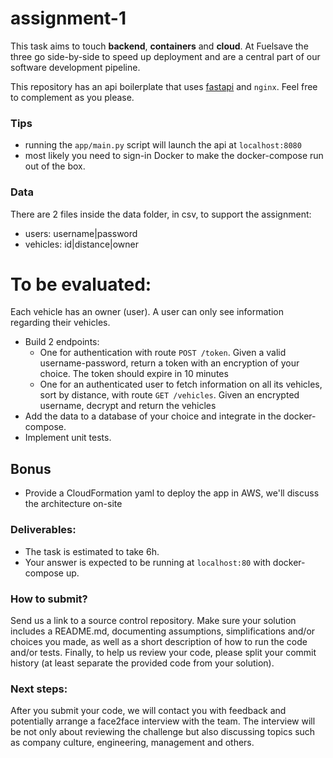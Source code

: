 # assignment-1

This task aims to touch **backend**, **containers** and **cloud**. At Fuelsave the three go side-by-side to speed up deployment and are a central part of our software development pipeline.

This repository has an api boilerplate that uses [fastapi](https://fastapi.tiangolo.com/) and `nginx`. Feel free to complement as you please. 


### Tips 
* running the `app/main.py` script will launch the api at `localhost:8080`
* most likely you need to sign-in Docker to make the docker-compose run out of the box.

### Data
There are 2 files inside the data folder, in csv, to support the assignment:
* users: username|password 
* vehicles: id|distance|owner

# To be evaluated:
Each vehicle has an owner (user). A user can only see information regarding their vehicles.   

* Build 2 endpoints:
  * One for authentication with route `POST /token`. Given a valid username-password, return a token with an encryption of your choice. The token should expire in 10 minutes
  * One for an authenticated user to fetch information on all its vehicles, sort by distance, with route `GET /vehicles`. Given an encrypted username, decrypt and return the vehicles
* Add the data to a database of your choice and integrate in the docker-compose.
* Implement unit tests.

## Bonus
* Provide a CloudFormation yaml to deploy the app in AWS, we'll discuss the architecture on-site

### Deliverables:

* The task is estimated to take 6h.
* Your answer is expected to be running at `localhost:80` with docker-compose up.

### How to submit?
Send us a link to a source control repository. Make sure your solution includes a README.md, documenting assumptions, simplifications and/or choices you made, as well as a short description of how to run the code and/or tests. 
Finally, to help us review your code, please split your commit history (at least separate the provided code from your solution).

### Next steps:
After you submit your code, we will contact you with feedback and potentially arrange a face2face interview with the team. 
The interview will be not only about reviewing the challenge but also discussing topics such as company culture, engineering, management and others.




